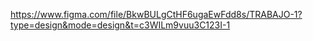 https://www.figma.com/file/BkwBULgCtHF6ugaEwFdd8s/TRABAJO-1?type=design&mode=design&t=c3WILm9vuu3C123I-1 
